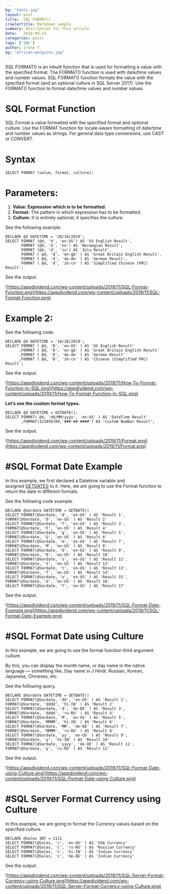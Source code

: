 ```yaml
---
bg: "tools.jpg"
layout: post
title:  SQL FORMAT()
crawlertitle: Markdown sample
summary: Description for this article
date:   2018-09-23
categories: posts
tags: ['SQL']
author: Irene Y.
bg: "african-penguins.jpg"
---
```


SQL FORMAT() is an inbuilt function that is used for formatting a value with the specified format. The FORMAT() function is used with date/time values and number values. SQL FORMAT() function formats the value with the specified format (and an optional culture in SQL Server 2017). Use the FORMAT() function to format date/time values and number values.

# **SQL Format Function**

SQL Format a value formatted with the specified format and optional culture. Use the FORMAT function for locale-aware formatting of date/time and number values as strings. For general data type conversions, use CAST or CONVERT.

# **Syntax**

```
SELECT FORMAT (value, format, culture);

```

# **Parameters:**

1. **Value: Expression which is to be formatted.**
2. **Format:** The pattern in which expression has to be formatted.
3. **Culture:** It is entirely optional; it specifies the culture.

See the following example.

```
DECLARE @d DATETIME = '28/10/2019';  
SELECT FORMAT (@d, 'd', 'en-US') AS 'US English Result',  
       FORMAT (@d, 'd', 'no') AS 'Norwegian Result',  
       FORMAT (@d, 'd', 'zu') AS 'Zulu Result',
       FORMAT ( @d, 'd', 'en-gb' ) AS 'Great Britain English Result',
       FORMAT ( @d, 'd', 'de-de' ) AS 'German Result',  
       FORMAT ( @d, 'd', 'zh-cn' ) AS 'Simplified Chinese (PRC) Result';
```

See the output.

![https://appdividend.com/wp-content/uploads/2019/11/SQL-Format-Function.png](https://appdividend.com/wp-content/uploads/2019/11/SQL-Format-Function.png)

# **Example 2:**

See the following code.

```
DECLARE @d DATETIME = '10/28/2019';  
SELECT FORMAT ( @d, 'D', 'en-US' ) AS 'US English Result'  
      ,FORMAT ( @d, 'D', 'en-gb' ) AS 'Great Britain English Result'  
      ,FORMAT ( @d, 'D', 'de-de' ) AS 'German Result'  
      ,FORMAT ( @d, 'D', 'zh-cn' ) AS 'Chinese (Simplified PRC) Result';

```

See the output.

![https://appdividend.com/wp-content/uploads/2019/11/How-To-Format-Function-In-SQL.png](https://appdividend.com/wp-content/uploads/2019/11/How-To-Format-Function-In-SQL.png)

**Let’s see the custom format types.**

```
DECLARE @d DATETIME = GETDATE();  
SELECT FORMAT( @d, 'dd/MM/yyyy', 'en-US' ) AS 'DateTime Result'  
       ,FORMAT(123456789,'###-##-####') AS 'Custom Number Result';
```

See the output.

![https://appdividend.com/wp-content/uploads/2019/11/Format.png](https://appdividend.com/wp-content/uploads/2019/11/Format.png)

# **#SQL Format Date Example**

In this example, we first declared a Datetime variable and assigned [GETDATE()](https://appdividend.com/2019/06/16/sql-date-functions-tutorial-with-example-date-and-time-in-sql/) to it. Here, we are going to use the Format function to return the date in different formats.

See the following code example.

```
DECLARE @Vardate DATETIME = GETDATE() 
SELECT FORMAT(@Vardate, 'd', 'en-US' ) AS 'Result 1',  FORMAT(@Vardate, 'D', 'en-US' ) AS 'Result 2'
SELECT FORMAT(@Vardate, 'f', 'en-US' ) AS 'Result 3',  FORMAT(@Vardate, 'F', 'en-US' ) AS 'Result 4'
SELECT FORMAT(@Vardate, 'g', 'en-US' ) AS 'Result 5',  FORMAT(@Vardate, 'G', 'en-US' ) AS 'Result 6'
SELECT FORMAT(@Vardate, 'm', 'en-US' ) AS 'Result 7',  FORMAT(@Vardate, 'M', 'en-US' ) AS 'Result 8'
SELECT FORMAT(@Vardate, 'O', 'en-US' ) AS 'Result 9',  FORMAT(@Vardate, 'R', 'en-US' ) AS 'Result 10'
SELECT FORMAT(@Vardate, 's', 'en-US' ) AS 'Result 11', FORMAT(@Vardate, 'S', 'en-US' ) AS 'Result 12'
SELECT FORMAT(@Vardate, 't', 'en-US' ) AS 'Result 13', FORMAT(@Vardate, 'T', 'en-US' ) AS 'Result 14'
SELECT FORMAT(@Vardate, 'u', 'en-US' ) AS 'Result 15', FORMAT(@Vardate, 'U', 'en-US' ) AS 'Result 16'
SELECT FORMAT(@Vardate, 'Y', 'en-US' ) AS 'Result 17'
```

See the output.

![https://appdividend.com/wp-content/uploads/2019/11/SQL-Format-Date-Example.png](https://appdividend.com/wp-content/uploads/2019/11/SQL-Format-Date-Example.png)

# **#SQL Format Date using Culture**

In this example, we are going to use the format function third argument culture.

By this, you can display the month name, or day name in the native language — something like, Day name in J Hindi, Russian, Korean, Japanese, Chineses, etc.

See the following query.

```
DECLARE @Vardate DATETIME = GETDATE() 
SELECT FORMAT(@Vardate, 'dd', 'en-US' ) AS 'Result 1',  FORMAT(@Vardate, 'dddd', 'hi-IN' ) AS 'Result 2'
SELECT FORMAT(@Vardate, 'd', 'de-DE' ) AS 'Result 3',  FORMAT(@Vardate, 'dddd', 'ru-RU' ) AS 'Result 4'
SELECT FORMAT(@Vardate, 'M', 'en-US' ) AS 'Result 5',  FORMAT(@Vardate, 'MMMM', 'hi-IN' ) AS 'Result 6'
SELECT FORMAT(@Vardate, 'MM', 'de-DE' ) AS 'Result 7',  FORMAT(@Vardate, 'MMMM', 'ru-RU' ) AS 'Result 8'
SELECT FORMAT(@Vardate, 'yy', 'en-US' ) AS 'Result 9',  FORMAT(@Vardate, 'y', 'hi-IN' ) AS 'Result 10'
SELECT FORMAT(@Vardate, 'yyyy', 'de-DE' ) AS 'Result 11',  FORMAT(@Vardate, 'y', 'ru-RU' ) AS 'Result 12'
```

See the output.

![https://appdividend.com/wp-content/uploads/2019/11/SQL-Format-Date-using-Culture.png](https://appdividend.com/wp-content/uploads/2019/11/SQL-Format-Date-using-Culture.png)

# **#SQL Server Format Currency using Culture**

In this example, we are going to format the Currency values based on the specified culture.

```
DECLARE @Sales INT = 1111 
SELECT FORMAT(@Sales, 'c', 'en-US' ) AS 'USA Currency'
SELECT FORMAT(@Sales, 'c', 'ru-RU' ) AS 'Russian Currency'
SELECT FORMAT(@Sales, 'c', 'hi-IN' ) AS 'Indian Currency'
SELECT FORMAT(@Sales, 'c', 'de-DE' ) AS 'Indian Currency'
```

See the output.

![https://appdividend.com/wp-content/uploads/2019/11/SQL-Server-Format-Currency-using-Culture.png](https://appdividend.com/wp-content/uploads/2019/11/SQL-Server-Format-Currency-using-Culture.png)